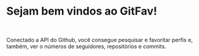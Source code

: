 <h1>Sejam bem vindos ao GitFav!</h1>
<br>
<p>
  Conectado a API do Github, você consegue pesquisar e favoritar perfis e, também, ver o números de seguidores, repositórios e commits.
</p>
